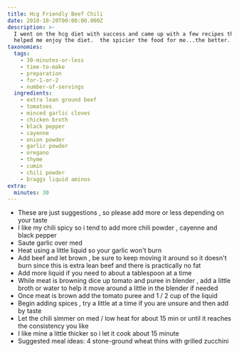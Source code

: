 ```yaml
---
title: Hcg Friendly Beef Chili
date: 2010-10-20T00:00:00.000Z
description: >-
  I went on the hcg diet with success and came up with a few recipes that really
  helped me enjoy the diet.  the spicier the food for me...the better.
taxonomies:
  tags:
    - 30-minutes-or-less
    - time-to-make
    - preparation
    - for-1-or-2
    - number-of-servings
  ingredients:
    - extra lean ground beef
    - tomatoes
    - minced garlic cloves
    - chicken broth
    - black pepper
    - cayenne
    - onion powder
    - garlic powder
    - oregano
    - thyme
    - cumin
    - chili powder
    - braggs liquid aminos
extra:
  minutes: 30
---
```

 - These are just suggestions , so please add more or less depending on your taste
 - I like my chili spicy so i tend to add more chili powder , cayenne and black pepper
 - Saute garlic over med
 - Heat using a little liquid so your garlic won't burn
 - Add beef and let brown , be sure to keep moving it around so it doesn't burn since this is extra lean beef and there is practically no fat
 - Add more liquid if you need to about a tablespoon at a time
 - While meat is browning dice up tomato and puree in blender , add a little broth or water to help it move around a little in the blender if needed
 - Once meat is brown add the tomato puree and 1 / 2 cup of the liquid
 - Begin adding spices , try a little at a time if you are unsure and then add by taste
 - Let the chili simmer on med / low heat for about 15 min or until it reaches the consistency you like
 - I like mine a little thicker so i let it cook about 15 minute
 - Suggested meal ideas: 4 stone-ground wheat thins with grilled zucchini
